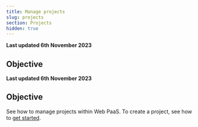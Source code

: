 ```yaml
---
title: Manage projects
slug: projects
section: Projects
hidden: true
---
```


**Last updated 6th November 2023**



## Objective  

**Last updated 6th November 2023**



## Objective  

See how to manage projects within Web PaaS.
To create a project, see how to [get started](../get-started/_index.md).
